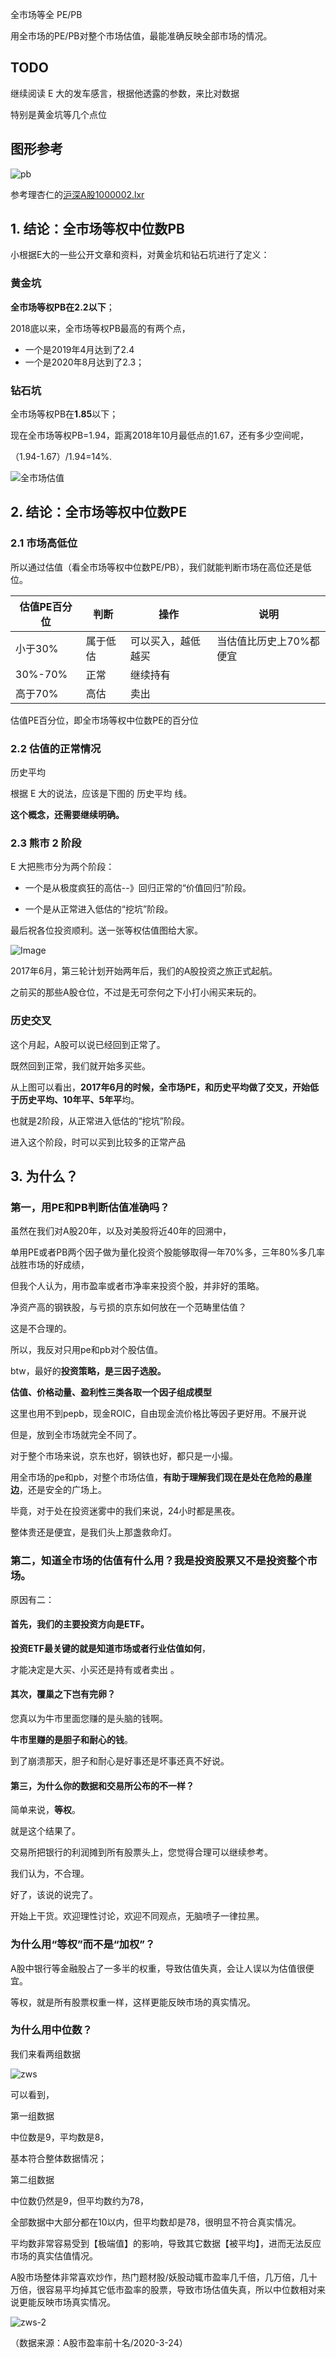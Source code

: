 全市场等全 PE/PB

用全市场的PE/PB对整个市场估值，最能准确反映全部市场的情况。



## TODO



继续阅读 E 大的发车感言，根据他透露的参数，来比对数据

特别是黄金坑等几个点位



## 图形参考

![pb](img/pb.png)

参考理杏仁的[沪深A股1000002.lxr](https://www.lixinger.com/analytics/index/lxr/1000002/1000002/detail/value?granularity=y10&y-axis-left-metrics-name=pb&metrics-type=ew)



## 1. 结论：全市场等权中位数PB



小根据E大的一些公开文章和资料，对黄金坑和钻石坑进行了定义：



### **黄金坑**

**全市场等权PB在2.2以下**；

2018底以来，全市场等权PB最高的有两个点，

- 一个是2019年4月达到了2.4
- 一个是2020年8月达到了2.3；



### **钻石坑**

全市场等权PB在**1.85**以下；

现在全市场等权PB=1.94，距离2018年10月最低点的1.67，还有多少空间呢，

（1.94-1.67）/1.94=14%.



![全市场估值](./img/全市场估值.png)







## 2. 结论：全市场等权中位数PE



### 2.1 市场高低位

所以通过估值（看全市场等权中位数PE/PB），我们就能判断市场在高位还是低位。



| 估值PE百分位 | 判断     | 操作               | 说明                    |
| ------------ | -------- | ------------------ | ----------------------- |
| 小于30%      | 属于低估 | 可以买入，越低越买 | 当估值比历史上70%都便宜 |
| 30%-70%      | 正常     | 继续持有           |                         |
| 高于70%      | 高估     | 卖出               |                         |

估值PE百分位，即全市场等权中位数PE的百分位



### 2.2 估值的正常情况

历史平均

根据 E 大的说法，应该是下图的 历史平均 线。

**这个概念，还需要继续明确。**



### 2.3 熊市 2 阶段



E 大把熊市分为两个阶段：

- 一个是从极度疯狂的高估--》回归正常的“价值回归”阶段。  <!--不是已经恢复到正常的状态，而是一个回复的过程-->

- 一个是从正常进入低估的“挖坑”阶段。  <!--等的就是这个低估-->



最后祝各位投资顺利。送一张等权估值图给大家。



![Image](http://mmbiz.qpic.cn/mmbiz_png/SEPick5M9xjMPLOlvgK5Wj4LdzVWjuGXJsiaPqicErEB5TjKlWehFOiaPDhNGKpkJBPj35ShicpFjJSiacV3ia2fdG10Q/640?wx_fmt=png&tp=webp&wxfrom=5&wx_lazy=1&wx_co=1)



2017年6月，第三轮计划开始两年后，我们的A股投资之旅正式起航。

之前买的那些A股仓位，不过是无可奈何之下小打小闹买来玩的。



### 历史交叉

这个月起，A股可以说已经回到正常了。

既然回到正常，我们就开始多买些。

从上图可以看出，**2017年6月的时候，全市场PE，和历史平均做了交叉，开始低于历史平均、10年平、5年平**均。

也就是2阶段，从正常进入低估的“挖坑”阶段。

进入这个阶段，时可以买到比较多的正常产品





## 3. 为什么？



### 第一，用PE和PB判断估值准确吗？

虽然在我们对A股20年，以及对美股将近40年的回溯中，

单用PE或者PB两个因子做为量化投资个股能够取得一年70%多，三年80%多几率战胜市场的好成绩，

但我个人认为，用市盈率或者市净率来投资个股，并非好的策略。

净资产高的钢铁股，与亏损的京东如何放在一个范畴里估值？

这是不合理的。

所以，我反对只用pe和pb对个股估值。

btw，最好的**投资策略，是三因子选股。**

**估值、价格动量、盈利性三类各取一个因子组成模型**



这里也用不到pepb，现金ROIC，自由现金流价格比等因子更好用。不展开说



但是，放到全市场就完全不同了。

对于整个市场来说，京东也好，钢铁也好，都只是一小撮。

用全市场的pe和pb，对整个市场估值，**有助于理解我们现在是处在危险的悬崖边**，还是安全的广场上。

毕竟，对于处在投资迷雾中的我们来说，24小时都是黑夜。

整体贵还是便宜，是我们头上那盏救命灯。



### 第二，知道全市场的估值有什么用？我是投资股票又不是投资整个市场。



原因有二：

#### 首先，我们的主要投资方向是ETF。

**投资ETF最关键的就是知道市场或者行业估值如何**，

才能决定是大买、小买还是持有或者卖出 。



#### 其次，覆巢之下岂有完卵？

您真以为牛市里面您赚的是头脑的钱啊。

**牛市里赚的是胆子和耐心的钱**。

到了崩溃那天，胆子和耐心是好事还是坏事还真不好说。



#### 第三，为什么你的数据和交易所公布的不一样？

简单来说，**等权**。

就是这个结果了。

交易所把银行的利润摊到所有股票头上，您觉得合理可以继续参考。

我们认为，不合理。

好了，该说的说完了。

开始上干货。欢迎理性讨论，欢迎不同观点，无脑喷子一律拉黑。



### **为什么用“等权”而不是“加权”？**

A股中银行等金融股占了一多半的权重，导致估值失真，会让人误以为估值很便宜。

等权，就是所有股票权重一样，这样更能反映市场的真实情况。



### **为什么用中位数？**

我们来看两组数据



![zws](img/zws.png)

可以看到，

第一组数据

中位数是9，平均数是8，

基本符合整体数据情况；



第二组数据

中位数仍然是9，但平均数约为78，

全部数据中大部分都在10以内，但平均数却是78，很明显不符合真实情况。



平均数非常容易受到【极端值】的影响，导致其它数据【被平均】，进而无法反应市场的真实估值情况。



A股市场整体非常喜欢炒作，热门题材股/妖股动辄市盈率几千倍，几万倍，几十万倍，很容易平均掉其它低市盈率的股票，导致市场估值失真，所以中位数相对来说更能反映市场真实情况。

![zws-2](img/zws-2-5239566.png)



（数据来源：A股市盈率前十名/2020-3-24）